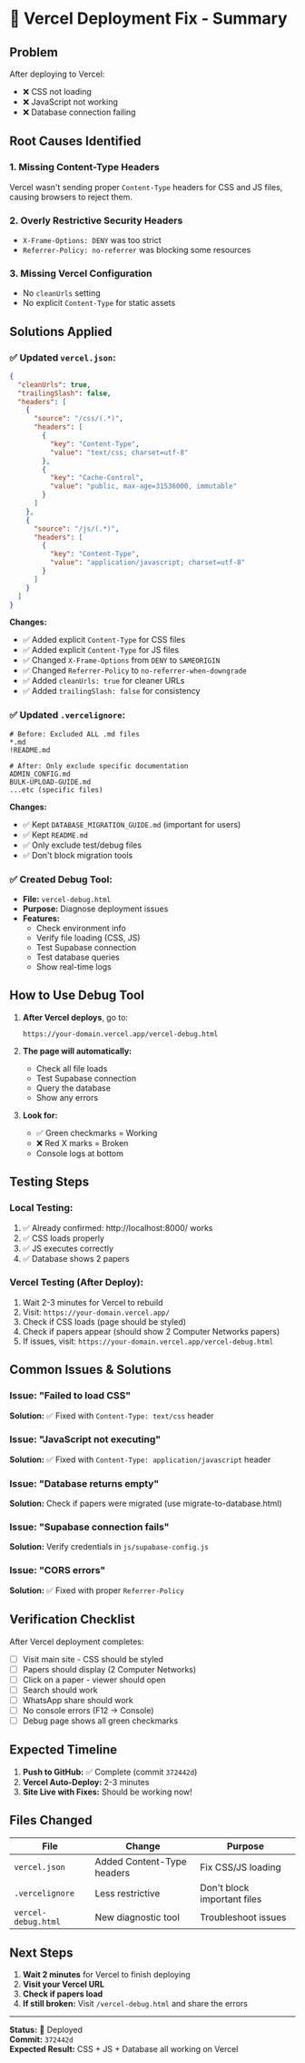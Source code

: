# 🚀 Vercel Deployment Fix - Summary

## Problem
After deploying to Vercel:
- ❌ CSS not loading
- ❌ JavaScript not working
- ❌ Database connection failing

## Root Causes Identified

### 1. **Missing Content-Type Headers**
Vercel wasn't sending proper `Content-Type` headers for CSS and JS files, causing browsers to reject them.

### 2. **Overly Restrictive Security Headers**
- `X-Frame-Options: DENY` was too strict
- `Referrer-Policy: no-referrer` was blocking some resources

### 3. **Missing Vercel Configuration**
- No `cleanUrls` setting
- No explicit `Content-Type` for static assets

## Solutions Applied

### ✅ Updated `vercel.json`:
```json
{
  "cleanUrls": true,
  "trailingSlash": false,
  "headers": [
    {
      "source": "/css/(.*)",
      "headers": [
        {
          "key": "Content-Type",
          "value": "text/css; charset=utf-8"
        },
        {
          "key": "Cache-Control",
          "value": "public, max-age=31536000, immutable"
        }
      ]
    },
    {
      "source": "/js/(.*)",
      "headers": [
        {
          "key": "Content-Type",
          "value": "application/javascript; charset=utf-8"
        }
      ]
    }
  ]
}
```

**Changes:**
- ✅ Added explicit `Content-Type` for CSS files
- ✅ Added explicit `Content-Type` for JS files
- ✅ Changed `X-Frame-Options` from `DENY` to `SAMEORIGIN`
- ✅ Changed `Referrer-Policy` to `no-referrer-when-downgrade`
- ✅ Added `cleanUrls: true` for cleaner URLs
- ✅ Added `trailingSlash: false` for consistency

### ✅ Updated `.vercelignore`:
```
# Before: Excluded ALL .md files
*.md
!README.md

# After: Only exclude specific documentation
ADMIN_CONFIG.md
BULK-UPLOAD-GUIDE.md
...etc (specific files)
```

**Changes:**
- ✅ Kept `DATABASE_MIGRATION_GUIDE.md` (important for users)
- ✅ Kept `README.md`
- ✅ Only exclude test/debug files
- ✅ Don't block migration tools

### ✅ Created Debug Tool:
- **File:** `vercel-debug.html`
- **Purpose:** Diagnose deployment issues
- **Features:**
  - Check environment info
  - Verify file loading (CSS, JS)
  - Test Supabase connection
  - Test database queries
  - Show real-time logs

## How to Use Debug Tool

1. **After Vercel deploys**, go to:
   ```
   https://your-domain.vercel.app/vercel-debug.html
   ```

2. **The page will automatically:**
   - Check all file loads
   - Test Supabase connection
   - Query the database
   - Show any errors

3. **Look for:**
   - ✅ Green checkmarks = Working
   - ❌ Red X marks = Broken
   - Console logs at bottom

## Testing Steps

### Local Testing:
1. ✅ Already confirmed: http://localhost:8000/ works
2. ✅ CSS loads properly
3. ✅ JS executes correctly
4. ✅ Database shows 2 papers

### Vercel Testing (After Deploy):
1. Wait 2-3 minutes for Vercel to rebuild
2. Visit: `https://your-domain.vercel.app/`
3. Check if CSS loads (page should be styled)
4. Check if papers appear (should show 2 Computer Networks papers)
5. If issues, visit: `https://your-domain.vercel.app/vercel-debug.html`

## Common Issues & Solutions

### Issue: "Failed to load CSS"
**Solution:** ✅ Fixed with `Content-Type: text/css` header

### Issue: "JavaScript not executing"
**Solution:** ✅ Fixed with `Content-Type: application/javascript` header

### Issue: "Database returns empty"
**Solution:** Check if papers were migrated (use migrate-to-database.html)

### Issue: "Supabase connection fails"
**Solution:** Verify credentials in `js/supabase-config.js`

### Issue: "CORS errors"
**Solution:** ✅ Fixed with proper `Referrer-Policy`

## Verification Checklist

After Vercel deployment completes:

- [ ] Visit main site - CSS should be styled
- [ ] Papers should display (2 Computer Networks)
- [ ] Click on a paper - viewer should open
- [ ] Search should work
- [ ] WhatsApp share should work
- [ ] No console errors (F12 → Console)
- [ ] Debug page shows all green checkmarks

## Expected Timeline

1. **Push to GitHub:** ✅ Complete (commit `372442d`)
2. **Vercel Auto-Deploy:** 2-3 minutes
3. **Site Live with Fixes:** Should be working now!

## Files Changed

| File | Change | Purpose |
|------|--------|---------|
| `vercel.json` | Added Content-Type headers | Fix CSS/JS loading |
| `.vercelignore` | Less restrictive | Don't block important files |
| `vercel-debug.html` | New diagnostic tool | Troubleshoot issues |

## Next Steps

1. **Wait 2 minutes** for Vercel to finish deploying
2. **Visit your Vercel URL**
3. **Check if papers load**
4. **If still broken:** Visit `/vercel-debug.html` and share the errors

---

**Status:** 🚀 Deployed  
**Commit:** `372442d`  
**Expected Result:** CSS + JS + Database all working on Vercel

